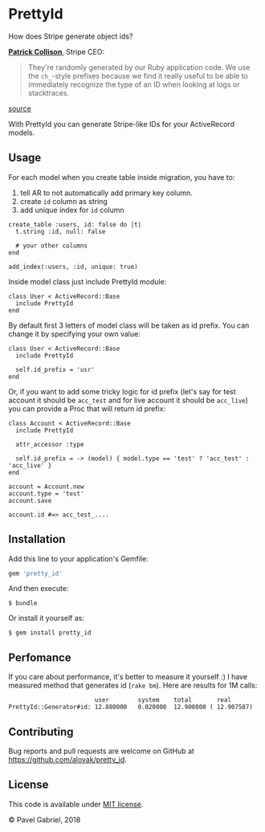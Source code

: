 # PrettyId

How does Stripe generate object ids?

**[Patrick Collison](https://twitter.com/patrickc)**, Stripe CEO:
> They're randomly generated by our Ruby application code. We use the ```ch_```-style prefixes because we find it really useful to be able to immediately recognize the type of an ID when looking at logs or stacktraces.

[source](https://www.quora.com/How-does-Stripe-generate-object-ids)

With PrettyId you can generate Stripe-like IDs for your ActiveRecord models.

## Usage

For each model when you create table inside migration, you have to:

1. tell AR to not automatically add primary key column.
1. create ```id``` column as string
2. add unique index for ```id``` column

```
create_table :users, id: false do |t|
  t.string :id, null: false

  # your other columns
end

add_index(:users, :id, unique: true)
```

Inside model class just include PrettyId module:

```
class User < ActiveRecord::Base
  include PrettyId
end
```

By default first 3 letters of model class will be taken as id prefix. You can change it by specifying your own value:

```
class User < ActiveRecord::Base
  include PrettyId

  self.id_prefix = 'usr'
end
```

Or, if you want to add some tricky logic for id prefix (let's say for test account it should be ```acc_test``` and for live account it should be ```acc_live```) you can provide a Proc that will return id prefix:

```
class Account < ActiveRecord::Base
  include PrettyId

  attr_accessor :type

  self.id_prefix = -> (model) { model.type == 'test' ? 'acc_test' : 'acc_live' }
end

account = Account.new
account.type = 'test'
account.save

account.id #=> acc_test_....
```

## Installation

Add this line to your application's Gemfile:

```ruby
gem 'pretty_id'
```

And then execute:

    $ bundle

Or install it yourself as:

    $ gem install pretty_id



## Perfomance

If you care about performance, it's better to measure it yourself :) I have measured method that generates id (```rake bm```). Here are results for 1M calls:

                            user        system    total       real
    PrettyId::Generator#id: 12.880000   0.020000  12.900000 ( 12.907587)                       


## Contributing

Bug reports and pull requests are welcome on GitHub at https://github.com/alovak/pretty_id.

## License

This code is available under [MIT license](/LICENSE).

&copy; Pavel Gabriel, 2018